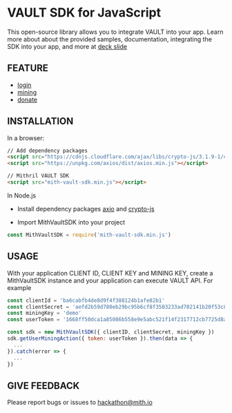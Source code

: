 # VAULT SDK for JavaScript

This open-source library allows you to integrate VAULT into your app.
Learn more about about the provided samples, documentation, integrating the SDK into your app, and more at [deck slide](https://drive.google.com/file/d/1g4-O4WggqCec6fTVqP2-4hDq6DFgUFbB/view)

## FEATURE

- [login](https://documenter.getpostman.com/view/4856913/RztrHRU9#3563f4ea-88bc-403d-8071-d3d3767bd01d)
- [mining](https://documenter.getpostman.com/view/4856913/RztrHRU9#0cbb0a41-2cfc-4d3a-b541-4cfbbf807843)
- [donate](https://documenter.getpostman.com/view/4856913/RztrHRU9#608ccdd4-6a95-41f0-b247-ffae9a976feb)

## INSTALLATION

In a browser:

```html
// Add dependency packages
<script src="https://cdnjs.cloudflare.com/ajax/libs/crypto-js/3.1.9-1/crypto-js.min.js"></script>
<script src="https://unpkg.com/axios/dist/axios.min.js"></script>

// Mithril VAULT SDK
<script src="mith-vault-sdk.min.js"></script>
```

In Node.js

- Install dependency packages [axio](https://github.com/axios/axios) and [crypto-js](https://github.com/brix/crypto-js)

- Import MithVaultSDK into your project

```js
const MithVaultSDK = require('mith-vault-sdk.min.js')
```

## USAGE

With your application CLIENT ID, CLIENT KEY and MINING KEY, create a MithVaultSDK instance and your application can execute VAULT API. For example

```js
const clientId = 'ba6cabfb4de8d9f4f388124b1afe82b1'
const clientSecret = 'aefd2b59d780eb29bc95b6cf8f3503233ad702141b20f53c8a645afbb8c6616048c5e9cc741e0ebee1a2469c68364e57e29dbeeabadc0b67958b9c3da7eabab9'
const miningKey = 'demo'
const userToken = '1668ff50dca1a85086b558e9e5abc521f14f2317712cb7725d8a9b0f670afe04ea61e091f1060e7845e16e55e300995cb79340782ce34ba683ec9e37e856ff95'

const sdk = new MithVaultSDK({ clientID, clientSecret, miningKey })
sdk.getUserMiningAction({ token: userToken }).then(data => {
  ...
}).catch(error => {
  ...
})
```

## GIVE FEEDBACK

Please report bugs or issues to [hackathon@mith.io](hackathon@mith.io)

